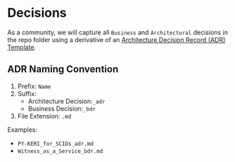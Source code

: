 # Decisions

As a community, we will capture all ```Business``` and ```Architectural``` decisions in the repo folder using a derivative of an [Architecture Decision Record (ADR) Template](./adr_template.md).

## ADR Naming Convention

1. Prefix: ```Name```
2. Suffix: 
   * Architecture Decision:```_adr```
   * Business Decision:```_bdr```
3. File Extension: ```.md```

Examples:

* ```PY-KERI_for_SCIDs_adr.md```
* ```Witness_as_a_Service_bdr.md```
